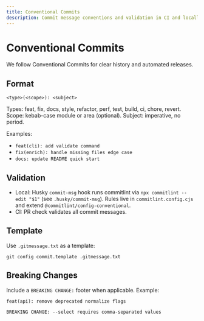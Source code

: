 ```yaml
---
title: Conventional Commits
description: Commit message conventions and validation in CI and locally.
---
```


# Conventional Commits

We follow Conventional Commits for clear history and automated releases.

## Format

`<type>(<scope>): <subject>`

Types: feat, fix, docs, style, refactor, perf, test, build, ci, chore, revert.
Scope: kebab-case module or area (optional). Subject: imperative, no period.

Examples:

- `feat(cli): add validate command`
- `fix(enrich): handle missing files edge case`
- `docs: update README quick start`

## Validation

- Local: Husky `commit-msg` hook runs commitlint via `npx commitlint --edit "$1"` (see `.husky/commit-msg`). Rules live in `commitlint.config.cjs` and extend `@commitlint/config-conventional`.
- CI: PR check validates all commit messages.

## Template

Use `.gitmessage.txt` as a template:

```
git config commit.template .gitmessage.txt
```

## Breaking Changes

Include a `BREAKING CHANGE:` footer when applicable. Example:

```
feat(api): remove deprecated normalize flags

BREAKING CHANGE: --select requires comma-separated values
```
